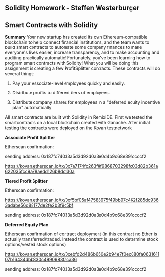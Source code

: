 ## Solidity Homework - Steffen Westerburger ##
## Smart Contracts with Solidity ##

**Summary**
Your new startup has created its own Ethereum-compatible blockchain to help connect financial institutions, and the team wants to build smart contracts to automate some company finances to make everyone's lives easier, increase transparency, and to make accounting and auditing practically automatic!
Fortunately, you've been learning how to program smart contracts with Solidity! What you will be doing this assignment is creating a few ProfitSplitter contracts. These contracts will do several things:


1) Pay your Associate-level employees quickly and easily.

2) Distribute profits to different tiers of employees.

3) Distribute company shares for employees in a "deferred equity incentive plan" automatically

All smart contracts are built with Solidity in RemixIDE. First we tested the smartcontracts on a local blockchain created with Ganache. After initial testing the contracts were deployed on the Kovan testnetwork. 

**Associate Profit Splitter**

Etherscan confirmation:

sending address: 0x187fc74033a5d3d92d0a3e0d4b9c68e391ccccf2

https://kovan.etherscan.io/tx/0x7a7174fc263f8f9868703298fc03d82b361a622035fcc9a78aedd126b8dc130a

**Tiered Profit Splitter**

Etherscan confirmation:

https://kovan.etherscan.io/tx/0xf5bf05af47588975f49bb97c462f285dc9363adabe56d88177de2fe2b3f9c5bf

sending address: 0x187fc74033a5d3d92d0a3e0d4b9c68e391ccccf2

**Deferred Equity Plan**

Etherscan confirmation of contract deployment (in this contract no Ether is actually transferred/traded. Instead the contract is used to determine stock options/vested stock options)

https://kovan.etherscan.io/tx/0xebfd2d486b660e2b94e7f0ec080fa063161107b16434dbb830c4990983faca36

sending address: 0x187fc74033a5d3d92d0a3e0d4b9c68e391ccccf2